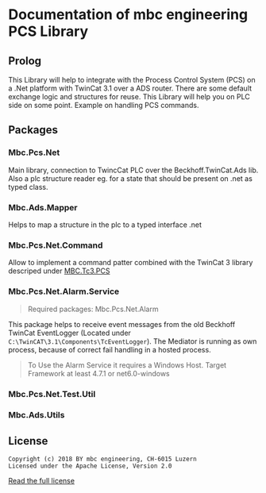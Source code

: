 # Documentation of mbc engineering PCS Library

## Prolog

This Library will help to integrate with the Process Control System (PCS) on a .Net platform with TwinCat 3.1 over a ADS router. There are some default exchange logic and structures for reuse. This Library will help you on PLC side on some point. Example on handling PCS commands.

## Packages

### Mbc.Pcs.Net

Main library, connection to TwincCat PLC over the Beckhoff.TwinCat.Ads lib. Also a plc structure reader eg. for a state that should be present on .net as typed class. 

### Mbc.Ads.Mapper

Helps to map a structure in the plc to a typed interface .net

### Mbc.Pcs.Net.Command

Allow to implement a command patter combined with the TwinCat 3 library descriped under [MBC.Tc3.PCS](TwinCat\Mbc.Tc3.Pcs\Mbc_Tc3_Pcs\docs\Readme.md)

### Mbc.Pcs.Net.Alarm.Service

> Required packages: Mbc.Pcs.Net.Alarm

This package helps to receive event messages from the old Beckhoff TwinCat EventLogger (Located under `C:\TwinCAT\3.1\Components\TcEventLogger`). The Mediator is running as own process, because of correct fail handling in a hosted process.

> To Use the Alarm Service it requires a Windows Host. Target Framework at least 4.7.1 or net6.0-windows

### Mbc.Pcs.Net.Test.Util

### Mbc.Ads.Utils

## License

    Copyright (c) 2018 BY mbc engineering, CH-6015 Luzern
    Licensed under the Apache License, Version 2.0

[Read the full license](https://www.apache.org/licenses/LICENSE-2.0)

